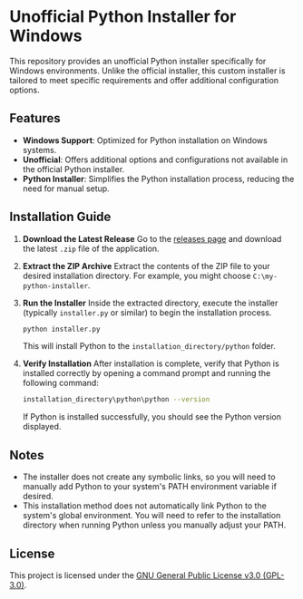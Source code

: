 # Unofficial Python Installer for Windows

This repository provides an unofficial Python installer specifically for Windows environments. Unlike the official installer, this custom installer is tailored to meet specific requirements and offer additional configuration options.

## Features

* **Windows Support**: Optimized for Python installation on Windows systems.
* **Unofficial**: Offers additional options and configurations not available in the official Python installer.
* **Python Installer**: Simplifies the Python installation process, reducing the need for manual setup.

## Installation Guide

1. **Download the Latest Release**
   Go to the [releases page](https://github.com/) and download the latest `.zip` file of the application.

2. **Extract the ZIP Archive**
   Extract the contents of the ZIP file to your desired installation directory. For example, you might choose `C:\my-python-installer`.

3. **Run the Installer**
   Inside the extracted directory, execute the installer (typically `installer.py` or similar) to begin the installation process.

   ```bash
   python installer.py
   ```

   This will install Python to the `installation_directory/python` folder.

4. **Verify Installation**
   After installation is complete, verify that Python is installed correctly by opening a command prompt and running the following command:

   ```bash
   installation_directory\python\python --version
   ```

   If Python is installed successfully, you should see the Python version displayed.

## Notes

* The installer does not create any symbolic links, so you will need to manually add Python to your system's PATH environment variable if desired.
* This installation method does not automatically link Python to the system's global environment. You will need to refer to the installation directory when running Python unless you manually adjust your PATH.

## License

This project is licensed under the [GNU General Public License v3.0 (GPL-3.0)](LICENSE).
